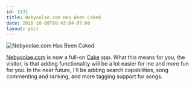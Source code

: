 ```yaml
---
id: 1931
title: Nebyoolae.com Has Been Caked
date: 2010-10-08T09:43:04-07:00
layout: post
---
```

<img src='http://nebyoolae.com/img/blog/cakephp.png' alt='Nebyoolae.com Has Been Caked' />

[Nebyoolae.com](http://nebyoolae.com) is now a full-on [Cake](http://cakephp.org) app. What this means for you, the visitor, is that adding functionality will be a lot easier for me and more fun for you. In the near future, I'll be adding search capabilities, song commenting and ranking, and more tagging support for songs.
